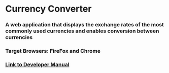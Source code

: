 # Currency Converter

### A web application that displays the exchange rates of the most commonly used currencies and enables conversion between currencies

### Target Browsers: FireFox and Chrome
### [Link to Developer Manual](https://github.com/ojieok/currency-converter/blob/main/devmanul.md)
